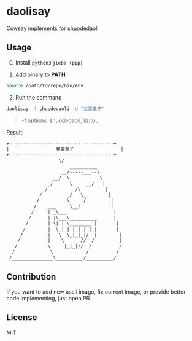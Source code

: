 # daolisay

Cowsay implements for shuodedaoli

## Usage

0. Install `python3` `jieba (pip)`

1. Add binary to **PATH**

```bash
source /path/to/repo/bin/env
```

2. Run the command

```bash
daolisay -f shuodedaoli -d "韭菜盒子"
```

> -f options: shuodedaoli, lizitou

Result:

```txt
+--------------------------------------+
|                 韭菜盒子                 |
+--------------------------------------+
                   \/                   
                       __________
                    __/-----___--\
                 __/  \           \
               _/      \     __/   |
             _/         _/\         |
            /         _/   \_        |
           /          \    _/         |
          /    ___     \__/           |
         /     | _\___                 |
        /      | |\___\__________      |
       /       | \| | \________ |       |
      /        |  \_|_| | | | | |       |
     /         |   \  \_|_|_|/  |        |
    /          |    \______//  /         |
   /           \     |_|_|//  /          /
  /             \            /          /
 /_______________\__________/__________/
```

## Contribution

If you want to add new ascii image, fix current image, or provide better code implementing, just open PR.

## License

MIT
